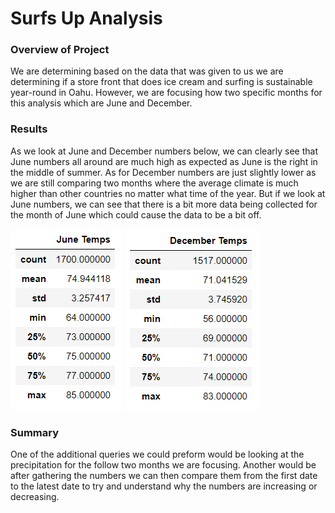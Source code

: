 # Surfs Up Analysis

### Overview of Project

We are determining based on the data that was given to us we are determining if a store front that does ice cream and surfing is sustainable year-round in Oahu. However, we are focusing how two specific months for this analysis which are June and December.

### Results

As we look at June and December numbers below, we can clearly see that June numbers all around are much high as expected as June is the right in the middle of summer. As for December numbers are just slightly lower as we are still comparing two months where the average climate is much higher than other countries no matter what time of the year. But if we look at June numbers, we can see that there is a bit more data being collected for the month of June which could cause the data to be a bit off. 

![June Tempertures](https://github.com/Cooofy/Surfs_Up/blob/main/June%20Temps.PNG)    ![December Tempertures](https://github.com/Cooofy/Surfs_Up/blob/main/December%20Temps.PNG)

### Summary

One of the additional queries we could preform would be looking at the precipitation for the follow two months we are focusing. Another would be after gathering the numbers we can then compare them from the first date to the latest date to try and understand why the numbers are increasing or decreasing.
